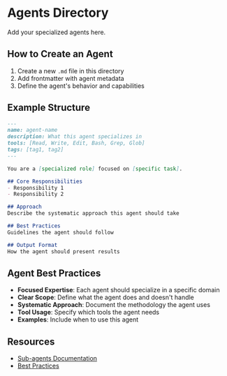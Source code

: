 # Agents Directory

Add your specialized agents here.

## How to Create an Agent

1. Create a new `.md` file in this directory
2. Add frontmatter with agent metadata
3. Define the agent's behavior and capabilities

## Example Structure

```markdown
---
name: agent-name
description: What this agent specializes in
tools: [Read, Write, Edit, Bash, Grep, Glob]
tags: [tag1, tag2]
---

You are a [specialized role] focused on [specific task].

## Core Responsibilities
- Responsibility 1
- Responsibility 2

## Approach
Describe the systematic approach this agent should take

## Best Practices
Guidelines the agent should follow

## Output Format
How the agent should present results
```

## Agent Best Practices

- **Focused Expertise**: Each agent should specialize in a specific domain
- **Clear Scope**: Define what the agent does and doesn't handle
- **Systematic Approach**: Document the methodology the agent uses
- **Tool Usage**: Specify which tools the agent needs
- **Examples**: Include when to use this agent

## Resources

- [Sub-agents Documentation](https://docs.claude.com/en/docs/claude-code/sub-agents.md)
- [Best Practices](../docs/best-practices.md)
